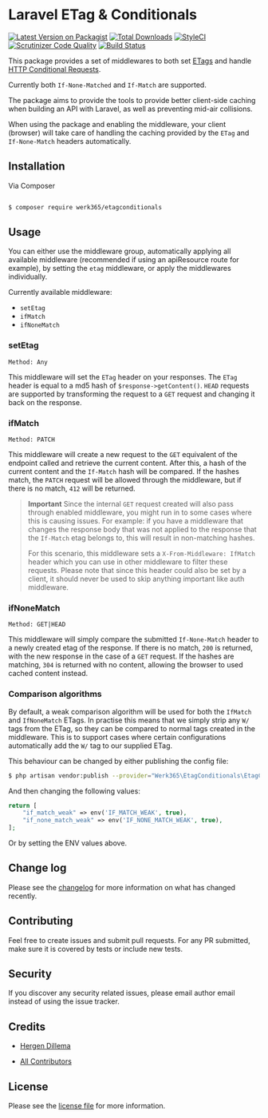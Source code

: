 
# Laravel ETag & Conditionals

  

[![Latest Version on Packagist][ico-version]][link-packagist]
[![Total Downloads][ico-downloads]][link-downloads]
[![StyleCI][ico-styleci]][link-styleci]
[![Scrutinizer Code Quality](https://scrutinizer-ci.com/g/365Werk/etagconditionals/badges/quality-score.png?b=master)](https://scrutinizer-ci.com/g/365Werk/etagconditionals/?branch=master)
[![Build Status](https://scrutinizer-ci.com/g/365Werk/etagconditionals/badges/build.png?b=master)](https://scrutinizer-ci.com/g/365Werk/etagconditionals/build-status/master)


  

This package provides a set of middlewares to both set [ETags](https://developer.mozilla.org/en-US/docs/Web/HTTP/Headers/ETag) and handle [HTTP Conditional Requests](https://developer.mozilla.org/en-US/docs/Web/HTTP/Conditional_requests#conditional_headers).

Currently both `If-None-Matched` and `If-Match` are supported.

The package aims to provide the tools to provide better client-side caching when building an API with Laravel, as well as preventing mid-air collisions.

When using the package and enabling the middleware, your client (browser) will take care of handling the caching provided by the `ETag` and `If-None-Match` headers automatically.

  

## Installation

  

Via Composer

  

``` bash

$ composer require werk365/etagconditionals

```

  

## Usage

  You can either use the middleware group, automatically applying all available middleware (recommended if using an apiResource route for example), by setting the `etag` middleware, or apply the middlewares individually. 

Currently available middleware:
* `setEtag`
* `ifMatch`
* `ifNoneMatch`

### setEtag 
`Method: Any`

This middleware will set the `ETag` header on your responses. The `ETag` header is equal to a md5 hash of `$response->getContent()`. `HEAD` requests are supported by transforming the request to a `GET` request and changing it back on the response.

### ifMatch 
`Method: PATCH`

This middleware will create a new request to the `GET` equivalent of the endpoint called and retrieve the current content. After this, a hash of the current content and the `If-Match` hash will be compared. If the hashes match, the `PATCH` request will be allowed through the middleware, but if there is no match, `412` will be returned.

> __Important__ Since the internal `GET` request created will also pass through enabled middleware, you might run in to some cases where this is causing issues. For example: if you have a middleware that changes the response body that was not applied to the response that the `If-Match` etag belongs to, this will result in non-matching hashes. 
>
>For this scenario, this middleware sets a `X-From-Middleware: IfMatch` header which you can use in other middleware to filter these requests. Please note that since this header could also be set by a client, it should never be used to skip anything important like auth middleware.

### ifNoneMatch 
`Method: GET|HEAD`

This middleware will simply compare the submitted `If-None-Match` header to a newly created etag of the response. If there is no match, `200` is returned, with the new response in the case of a `GET` request. If the hashes are matching, `304` is returned with no content, allowing the browser to used cached content instead.

### Comparison algorithms
By default, a weak comparison algorithm will be used for both the `IfMatch` and `IfNoneMatch` ETags. In practise this means that we simply strip any `W/` tags from the ETag, so they can be compared to normal tags created in the middleware. This is to support cases where certain configurations automatically add the `W/` tag to our supplied ETag.

This behaviour can be changed by either publishing the config file: 
```bash
$ php artisan vendor:publish --provider="Werk365\EtagConditionals\EtagConditionalsServiceProvider"
```
And then changing the following values:
```php
return [
    "if_match_weak" => env('IF_MATCH_WEAK', true),
    "if_none_match_weak" => env('IF_NONE_MATCH_WEAK', true),
];
```
Or by setting the ENV values above.

## Change log

  

Please see the [changelog](changelog.md) for more information on what has changed recently.
  

## Contributing

  

Feel free to create issues and submit pull requests. For any PR submitted, make sure it is covered by tests or include new tests.

  

## Security

  

If you discover any security related issues, please email author email instead of using the issue tracker.

  

## Credits

  

-  [Hergen Dillema][link-author]

-  [All Contributors][link-contributors]

  

## License
 Please see the [license file](LICENSE) for more information.

  

[ico-version]: https://img.shields.io/packagist/v/werk365/etagconditionals.svg?style=flat-square

[ico-downloads]: https://img.shields.io/packagist/dt/werk365/etagconditionals.svg?style=flat-square

[ico-styleci]: https://styleci.io/repos/338617549/shield

  

[link-packagist]: https://packagist.org/packages/werk365/etagconditionals

[link-downloads]: https://packagist.org/packages/werk365/etagconditionals

[link-styleci]: https://styleci.io/repos/338617549

[link-author]: https://github.com/HergenD

[link-contributors]: ../../contributors
